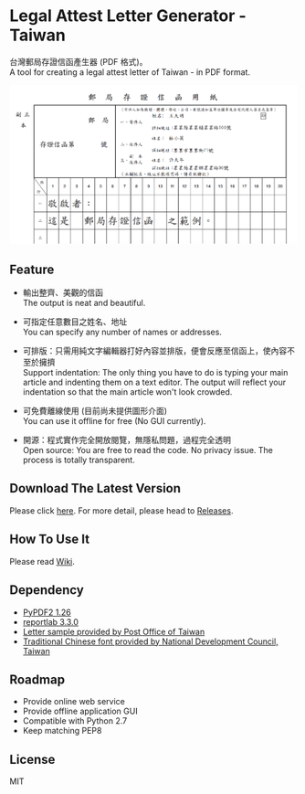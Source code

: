 # Legal Attest Letter Generator - Taiwan #
台灣郵局存證信函產生器 (PDF 格式)。  
A tool for creating a legal attest letter of Taiwan - in PDF format.

![](./img/sample.png)

## Feature ##
- 輸出整齊、美觀的信函  
  The output is neat and beautiful.  

- 可指定任意數目之姓名、地址  
  You can specify any number of names or addresses.  

- 可排版：只需用純文字編輯器打好內容並排版，便會反應至信函上，使內容不至於擁擠  
  Support indentation: The only thing you have to do is typing your main article and indenting them on a text editor. The output will reflect your indentation so that the main article won't look crowded.  

- 可免費離線使用 (目前尚未提供圖形介面)  
  You can use it offline for free (No GUI currently).

- 開源：程式實作完全開放閱覽，無隱私問題，過程完全透明  
  Open source: You are free to read the code. No privacy issue. The process is totally transparent.

## Download The Latest Version ##
Please click [here](https://github.com/csterryliu/Legal-Attest-Letter-Generator-TW/releases/download/v2.1.1/Legal-Attest-Letter-Generator-TW-v2.1.1.zip). For more detail, please head to [Releases](https://github.com/csterryliu/Legal-Attest-Letter-Generator-TW/releases).

## How To Use It ##
Please read [Wiki](https://github.com/csterryliu/Legal-Attest-Letter-Generator-TW/wiki/).

## Dependency ##
- [PyPDF2 1.26](https://github.com/mstamy2/PyPDF2)  
- [reportlab 3.3.0](https://bitbucket.org/rptlab/reportlab)
- [Letter sample provided by Post Office of Taiwan](http://www.post.gov.tw/post/internet/Download/index.jsp?ID=220301)
- [Traditional Chinese font provided by National Development Council, Taiwan ](http://data.gov.tw/node/5961)

## Roadmap ##
- Provide online web service
- Provide offline application GUI
- Compatible with Python 2.7
- Keep matching PEP8

## License ##
MIT
